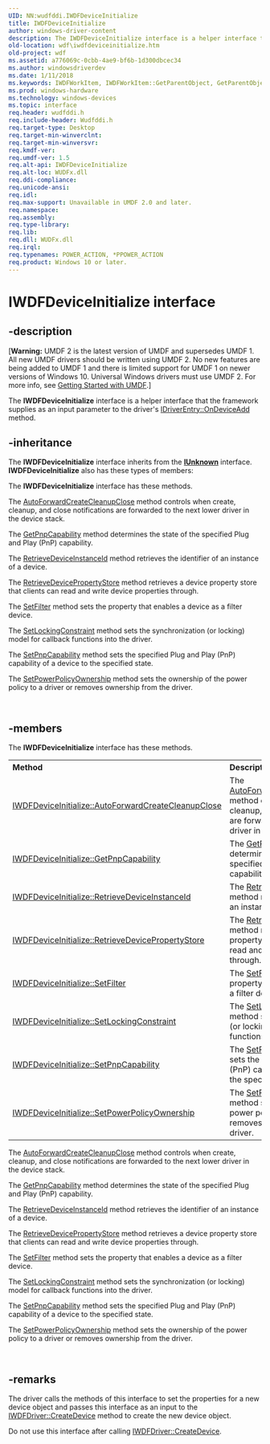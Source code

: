 ```yaml
---
UID: NN:wudfddi.IWDFDeviceInitialize
title: IWDFDeviceInitialize
author: windows-driver-content
description: The IWDFDeviceInitialize interface is a helper interface that the framework supplies as an input parameter to the driver's IDriverEntry::OnDeviceAdd method.
old-location: wdf\iwdfdeviceinitialize.htm
old-project: wdf
ms.assetid: a776069c-0cbb-4ae9-bf6b-1d300dbcec34
ms.author: windowsdriverdev
ms.date: 1/11/2018
ms.keywords: IWDFWorkItem, IWDFWorkItem::GetParentObject, GetParentObject
ms.prod: windows-hardware
ms.technology: windows-devices
ms.topic: interface
req.header: wudfddi.h
req.include-header: Wudfddi.h
req.target-type: Desktop
req.target-min-winverclnt: 
req.target-min-winversvr: 
req.kmdf-ver: 
req.umdf-ver: 1.5
req.alt-api: IWDFDeviceInitialize
req.alt-loc: WUDFx.dll
req.ddi-compliance: 
req.unicode-ansi: 
req.idl: 
req.max-support: Unavailable in UMDF 2.0 and later.
req.namespace: 
req.assembly: 
req.type-library: 
req.lib: 
req.dll: WUDFx.dll
req.irql: 
req.typenames: POWER_ACTION, *PPOWER_ACTION
req.product: Windows 10 or later.
---
```


# IWDFDeviceInitialize interface



## -description
<p class="CCE_Message">[<b>Warning:</b> UMDF 2 is the latest version of UMDF and supersedes UMDF 1.  All new UMDF drivers should be written using UMDF 2.  No new features are being added to UMDF 1 and there is limited support for UMDF 1 on newer versions of Windows 10.  Universal Windows drivers must use UMDF 2.  For more info, see <a href="https://docs.microsoft.com/en-us/windows-hardware/drivers/wdf/getting-started-with-umdf-version-2">Getting Started with UMDF</a>.]

The <b>IWDFDeviceInitialize</b> interface is a helper interface that the framework supplies as an input parameter to the driver's <a href="https://msdn.microsoft.com/library/windows/hardware/ff554896">IDriverEntry::OnDeviceAdd</a> method.



## -inheritance
The <b xmlns:loc="http://microsoft.com/wdcml/l10n">IWDFDeviceInitialize</b> interface inherits from the <a href="com.iunknown" xmlns:loc="http://microsoft.com/wdcml/l10n"><b>IUnknown</b></a> interface. <b>IWDFDeviceInitialize</b> also has these types of members:

The <b>IWDFDeviceInitialize</b> interface has these methods.

The <a href="https://msdn.microsoft.com/b9c8e54e-7cd5-48a9-b948-5327900c8a99">AutoForwardCreateCleanupClose</a> method controls when create, cleanup, and close notifications are forwarded to the next lower driver in the device stack.

The <a href="https://msdn.microsoft.com/64f15528-e934-4bdd-a9f7-6790eef7c7c5">GetPnpCapability</a> method determines the state of the specified  Plug and Play (PnP) capability.

The <a href="https://msdn.microsoft.com/224277b4-447f-4981-aabf-90a10322c0df">RetrieveDeviceInstanceId</a> method retrieves the identifier of an instance of a device.

The <a href="https://msdn.microsoft.com/be47a1f0-03ff-432c-a3ef-5978c9b48183">RetrieveDevicePropertyStore</a> method retrieves a device property store that clients can read and write device properties through.

The <a href="https://msdn.microsoft.com/a5f61a83-43db-4ad7-9b18-0cdf574ea546">SetFilter</a> method sets the property that enables a device as a filter device.

The <a href="https://msdn.microsoft.com/c0062ad4-6666-49db-9d53-70f2ed2353d1">SetLockingConstraint</a> method sets the synchronization (or locking) model for callback functions into the driver.

The <a href="https://msdn.microsoft.com/82892740-12f6-469b-a65c-6905d32c0b0d">SetPnpCapability</a> method sets the specified Plug and Play (PnP) capability of a device to the specified state.

The <a href="https://msdn.microsoft.com/18b0b277-97c8-4aff-9f09-34822ce84290">SetPowerPolicyOwnership</a> method sets the ownership of the power policy to a driver or removes ownership from the driver.

 


## -members
The <b>IWDFDeviceInitialize</b> interface has these methods.
<table class="members" id="memberListMethods">
<tr>
<th align="left" width="37%">Method</th>
<th align="left" width="63%">Description</th>
</tr>
<tr data="declared;">
<td align="left" width="37%">
<a href="https://msdn.microsoft.com/library/windows/hardware/ff556971">IWDFDeviceInitialize::AutoForwardCreateCleanupClose</a>
</td>
<td align="left" width="63%">
The <a href="https://msdn.microsoft.com/b9c8e54e-7cd5-48a9-b948-5327900c8a99">AutoForwardCreateCleanupClose</a> method controls when create, cleanup, and close notifications are forwarded to the next lower driver in the device stack.

</td>
</tr>
<tr data="declared;">
<td align="left" width="37%">
<a href="https://msdn.microsoft.com/library/windows/hardware/ff556974">IWDFDeviceInitialize::GetPnpCapability</a>
</td>
<td align="left" width="63%">
The <a href="https://msdn.microsoft.com/64f15528-e934-4bdd-a9f7-6790eef7c7c5">GetPnpCapability</a> method determines the state of the specified  Plug and Play (PnP) capability.

</td>
</tr>
<tr data="declared;">
<td align="left" width="37%">
<a href="https://msdn.microsoft.com/library/windows/hardware/ff556980">IWDFDeviceInitialize::RetrieveDeviceInstanceId</a>
</td>
<td align="left" width="63%">
The <a href="https://msdn.microsoft.com/224277b4-447f-4981-aabf-90a10322c0df">RetrieveDeviceInstanceId</a> method retrieves the identifier of an instance of a device.

</td>
</tr>
<tr data="declared;">
<td align="left" width="37%">
<a href="https://msdn.microsoft.com/library/windows/hardware/ff556982">IWDFDeviceInitialize::RetrieveDevicePropertyStore</a>
</td>
<td align="left" width="63%">
The <a href="https://msdn.microsoft.com/be47a1f0-03ff-432c-a3ef-5978c9b48183">RetrieveDevicePropertyStore</a> method retrieves a device property store that clients can read and write device properties through.

</td>
</tr>
<tr data="declared;">
<td align="left" width="37%">
<a href="https://msdn.microsoft.com/library/windows/hardware/ff556985">IWDFDeviceInitialize::SetFilter</a>
</td>
<td align="left" width="63%">
The <a href="https://msdn.microsoft.com/a5f61a83-43db-4ad7-9b18-0cdf574ea546">SetFilter</a> method sets the property that enables a device as a filter device.

</td>
</tr>
<tr data="declared;">
<td align="left" width="37%">
<a href="https://msdn.microsoft.com/library/windows/hardware/ff556991">IWDFDeviceInitialize::SetLockingConstraint</a>
</td>
<td align="left" width="63%">
The <a href="https://msdn.microsoft.com/c0062ad4-6666-49db-9d53-70f2ed2353d1">SetLockingConstraint</a> method sets the synchronization (or locking) model for callback functions into the driver.

</td>
</tr>
<tr data="declared;">
<td align="left" width="37%">
<a href="https://msdn.microsoft.com/library/windows/hardware/ff556993">IWDFDeviceInitialize::SetPnpCapability</a>
</td>
<td align="left" width="63%">
The <a href="https://msdn.microsoft.com/82892740-12f6-469b-a65c-6905d32c0b0d">SetPnpCapability</a> method sets the specified Plug and Play (PnP) capability of a device to the specified state.

</td>
</tr>
<tr data="declared;">
<td align="left" width="37%">
<a href="https://msdn.microsoft.com/library/windows/hardware/ff557001">IWDFDeviceInitialize::SetPowerPolicyOwnership</a>
</td>
<td align="left" width="63%">
The <a href="https://msdn.microsoft.com/18b0b277-97c8-4aff-9f09-34822ce84290">SetPowerPolicyOwnership</a> method sets the ownership of the power policy to a driver or removes ownership from the driver.

</td>
</tr>
</table>The <a href="https://msdn.microsoft.com/b9c8e54e-7cd5-48a9-b948-5327900c8a99">AutoForwardCreateCleanupClose</a> method controls when create, cleanup, and close notifications are forwarded to the next lower driver in the device stack.

The <a href="https://msdn.microsoft.com/64f15528-e934-4bdd-a9f7-6790eef7c7c5">GetPnpCapability</a> method determines the state of the specified  Plug and Play (PnP) capability.

The <a href="https://msdn.microsoft.com/224277b4-447f-4981-aabf-90a10322c0df">RetrieveDeviceInstanceId</a> method retrieves the identifier of an instance of a device.

The <a href="https://msdn.microsoft.com/be47a1f0-03ff-432c-a3ef-5978c9b48183">RetrieveDevicePropertyStore</a> method retrieves a device property store that clients can read and write device properties through.

The <a href="https://msdn.microsoft.com/a5f61a83-43db-4ad7-9b18-0cdf574ea546">SetFilter</a> method sets the property that enables a device as a filter device.

The <a href="https://msdn.microsoft.com/c0062ad4-6666-49db-9d53-70f2ed2353d1">SetLockingConstraint</a> method sets the synchronization (or locking) model for callback functions into the driver.

The <a href="https://msdn.microsoft.com/82892740-12f6-469b-a65c-6905d32c0b0d">SetPnpCapability</a> method sets the specified Plug and Play (PnP) capability of a device to the specified state.

The <a href="https://msdn.microsoft.com/18b0b277-97c8-4aff-9f09-34822ce84290">SetPowerPolicyOwnership</a> method sets the ownership of the power policy to a driver or removes ownership from the driver.

 


## -remarks
 The driver calls the methods of this interface to set the properties for a new device object and passes this interface as an input to the <a href="https://msdn.microsoft.com/library/windows/hardware/ff558899">IWDFDriver::CreateDevice</a> method to create the new device object.

Do not use  this interface after calling <a href="https://msdn.microsoft.com/library/windows/hardware/ff558899">IWDFDriver::CreateDevice</a>.</p>